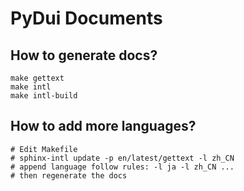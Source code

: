 PyDui Documents
===============

## How to generate docs?

```shell
make gettext
make intl
make intl-build
```


## How to add more languages?

```shell
# Edit Makefile 
# sphinx-intl update -p en/latest/gettext -l zh_CN 
# append language follow rules: -l ja -l zh_CN ... 
# then regenerate the docs
```


